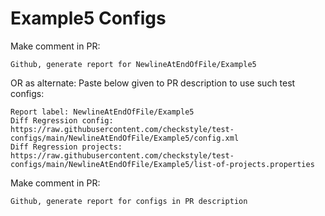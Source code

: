 # Example5 Configs
Make comment in PR:
```
Github, generate report for NewlineAtEndOfFile/Example5
```
OR as alternate:
Paste below given to PR description to use such test configs:
```
Report label: NewlineAtEndOfFile/Example5
Diff Regression config: https://raw.githubusercontent.com/checkstyle/test-configs/main/NewlineAtEndOfFile/Example5/config.xml
Diff Regression projects: https://raw.githubusercontent.com/checkstyle/test-configs/main/NewlineAtEndOfFile/Example5/list-of-projects.properties
```
Make comment in PR:
```
Github, generate report for configs in PR description
```
